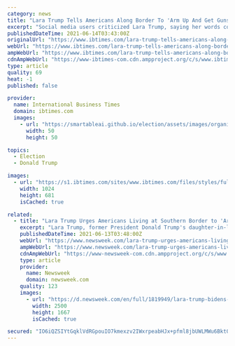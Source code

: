 ```yaml
---
category: news
title: "Lara Trump Tells Americans Along Border To 'Arm Up And Get Guns' As Migrants Surge"
excerpt: "Social media users criticized Lara Trump, saying her words could promote vigilante violence and hate crimes against immigrants."
publishedDateTime: 2021-06-14T03:43:00Z
originalUrl: "https://www.ibtimes.com/lara-trump-tells-americans-along-border-arm-get-guns-migrants-surge-3225005"
webUrl: "https://www.ibtimes.com/lara-trump-tells-americans-along-border-arm-get-guns-migrants-surge-3225005"
ampWebUrl: "https://www.ibtimes.com/lara-trump-tells-americans-along-border-arm-get-guns-migrants-surge-3225005?amp=1"
cdnAmpWebUrl: "https://www-ibtimes-com.cdn.ampproject.org/c/s/www.ibtimes.com/lara-trump-tells-americans-along-border-arm-get-guns-migrants-surge-3225005?amp=1"
type: article
quality: 69
heat: -1
published: false

provider:
  name: International Business Times
  domain: ibtimes.com
  images:
    - url: "https://smartableai.github.io/election/assets/images/organizations/ibtimes.com-50x50.jpg"
      width: 50
      height: 50

topics:
  - Election
  - Donald Trump

images:
  - url: "https://s1.ibtimes.com/sites/www.ibtimes.com/files/styles/full/public/2021/06/05/trumps-daughter-in-law-lara-trump-announced-she.jpg"
    width: 1024
    height: 681
    isCached: true

related:
  - title: "Lara Trump Urges Americans Living at Southern Border to 'Arm Up, Get Guns'"
    excerpt: "Lara Trump, former President Donald Trump's daughter-in-law, on Saturday night urged Americans living at the southern border to \"arm up\" and \"get guns\" as she railed against President Joe Biden's immigration policies."
    publishedDateTime: 2021-06-13T03:48:00Z
    webUrl: "https://www.newsweek.com/lara-trump-urges-americans-living-southern-border-arm-get-guns-1600116"
    ampWebUrl: "https://www.newsweek.com/lara-trump-urges-americans-living-southern-border-arm-get-guns-1600116?amp=1"
    cdnAmpWebUrl: "https://www-newsweek-com.cdn.ampproject.org/c/s/www.newsweek.com/lara-trump-urges-americans-living-southern-border-arm-get-guns-1600116?amp=1"
    type: article
    provider:
      name: Newsweek
      domain: newsweek.com
    quality: 123
    images:
      - url: "https://d.newsweek.com/en/full/1819949/lara-trump-bidens-border-crisis.jpg"
        width: 2500
        height: 1667
        isCached: true

secured: "IO6iQZSIYtGqklVdRGpouIO7kmexzv2IWxrpeabHJx+pfml8jbUWLMWu6Bkt0yeJ8qvRCYtO8LJs5z+ZI6ZYXkw5ReOVfcMTPzhrz/umN5KYPkSeoR1Fkdoc091UsOUbevtPS/ER+5Xdf75mw0Bm7lfZ3Yl0zh/QuiA/OWylr7eyz0OzQDWiM7xQyIEuqbAtRmCKasWwy2U+Hekq4ZwM2FJy1jSbCIYeQy3u2lTYsg5YlmLFmHdzYzXKXrEWp69sJSmmXJhblMA1C+GRmaLpkftUtihL2e9NzXgCHdI/QcLmuDwpxwSiedyvi+NVgWXxSEQLxUulY7g+IVCmE7bKjub55qcI2CelHaf4EeO58Qg=;qEkUG17WbrDmfDvhnHGfeQ=="
---
```


